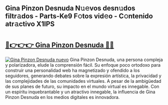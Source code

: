 ## Gina Pinzon Desnuda N𝚞𝚎vos desn𝚞dos filtr𝚊dos - Parts-Ke9 F𝚘tos vid𝚎o - C𝚘ntenido atr𝚊ctivo X1lPS

# <h2><a href="http://mb35x8b.tromn.icu/?c=Gina+Pinzon+Desnuda">🔗👉👉👉 Gina Pinzon Desnuda 🔗🔗</a></h2>

[![Gina Pinzon Desnuda nuevo](https://i.imgur.com/pEAQMta.gif)](http://mb35x8b.tromn.icu/?c=Gina+Pinzon+Desnuda)
Gina Pinzon Desnuda, una persona compleja y polarizadora, elude la comprensión fácil. Su enfoque poco ortodoxo para construir una personalidad web ha magnetizado y ofendido a los seguidores, generando debates sobre la expresión artística, la privacidad y las complejidades de las comunidades virtuales. A pesar de la ambigüedad de sus planes de futuro, su impacto en el mundo virtual es innegable. Con un espíritu inquebrantable y un atractivo innegable, la influencia de Gina Pinzon Desnuda en los medios digitales es innovadora.
